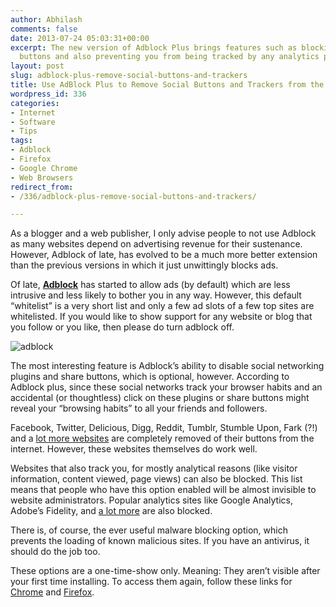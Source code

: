 ```yaml
---
author: Abhilash
comments: false
date: 2013-07-24 05:03:31+00:00
excerpt: The new version of Adblock Plus brings features such as blocking all sharing
  buttons and also preventing you from being tracked by any analytics programs
layout: post
slug: adblock-plus-remove-social-buttons-and-trackers
title: Use AdBlock Plus to Remove Social Buttons and Trackers from the Web
wordpress_id: 336
categories:
- Internet
- Software
- Tips
tags:
- Adblock
- Firefox
- Google Chrome
- Web Browsers
redirect_from:
- /336/adblock-plus-remove-social-buttons-and-trackers/

---
```


As a blogger and a web publisher, I only advise people to not use Adblock as many websites depend on advertising revenue for their sustenance. However, Adblock of late, has evolved to be a much more better extension than the previous versions in which it just unwittingly blocks ads.

Of late, **[Adblock](http://adblockplus.org/)** has started to allow ads (by default) which are less intrusive and less likely to bother you in any way. However, this default “whitelist” is a very short list and only a few ad slots of a few top sites are whitelisted. If you would like to show support for any website or blog that you follow or you like, then please do turn adblock off.

![adblock](https://techcovered.github.io/images/adblock.png)

The most interesting feature is Adblock’s ability to disable social networking plugins and share buttons, which is optional, however. According to Adblock plus, since these social networks track your browser habits and an accidental (or thoughtless) click on these plugins or share buttons might reveal your “browsing habits” to all your friends and followers.

Facebook, Twitter, Delicious, Digg, Reddit, Tumblr, Stumble Upon, Fark (?!) and a [lot more websites](https://easylist-downloads.adblockplus.org/fanboy-social.txt) are completely removed of their buttons from the internet. However, these websites themselves do work well.

Websites that also track you, for mostly analytical reasons (like visitor information, content viewed, page views) can also be blocked. This list means that people who have this option enabled will be almost invisible to website administrators. Popular analytics sites like Google Analytics, Adobe’s Fidelity, and [a lot more](https://easylist-downloads.adblockplus.org/easyprivacy.txt) are also blocked.

There is, of course, the ever useful malware blocking option, which prevents the loading of known malicious sites. If you have an antivirus, it should do the job too.

These options are a one-time-show only. Meaning: They aren’t visible after your first time installing. To access them again, follow these links for [Chrome](chrome-extension://cfhdojbkjhnklbpkdaibdccddilifddb/firstRun.html) and [Firefox](chrome://adblockplus/content/ui/firstRun.html).
